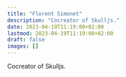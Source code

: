 ```yaml
---
title: "Florent Simonet"
description: "Cocreator of Skulljs."
date: 2023-04-19T11:19:00+02:00
lastmod: 2023-04-19T11:19:00+02:00
draft: false
images: []
---
```


Cocreator of Skulljs.
